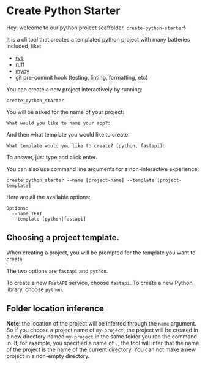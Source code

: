 # Create Python Starter

Hey, welcome to our python project scaffolder, `create-python-starter`!

It is a cli tool that creates a templated python project with many batteries included,
like:

- [rye](https://rye.astral.sh/)
- [ruff](https://docs.astral.sh/ruff/)
- [mypy](https://mypy.readthedocs.io/en/stable/index.html)
- git pre-commit hook (testing, linting, formatting, etc)

You can create a new project interactively by running:

```text
create_python_starter
```

You will be asked for the name of your project:

```text
What would you like to name your app?:
```

And then what template you would like to create:

```text
What template would you like to create? (python, fastapi):
```

To answer, just type and click enter.

You can also use command line arguments for a non-interactive experience:

```text
create_python_starter --name [project-name] --template [project-template]
```

Here are all the available options:

```text
Options:
  --name TEXT
  --template [python|fastapi]
```

## Choosing a project template.

When creating a project, you will be prompted for the template you want to create.

The two options are `fastapi` and `python`.

To create a new `FastAPI` service, choose `fastapi`. To create a new Python library, choose `python`.

## Folder location inference

**Note**: the location of the project will be inferred through the `name` argument. So if you choose a project name of
`my-project`, the project will be created in a new directory named `my-project` in the same folder you ran the command in.
If, for example, you specified a name of `.`, the tool will infer that the name of the project is the name of the current directory.
You can not make a new project in a non-empty directory.
